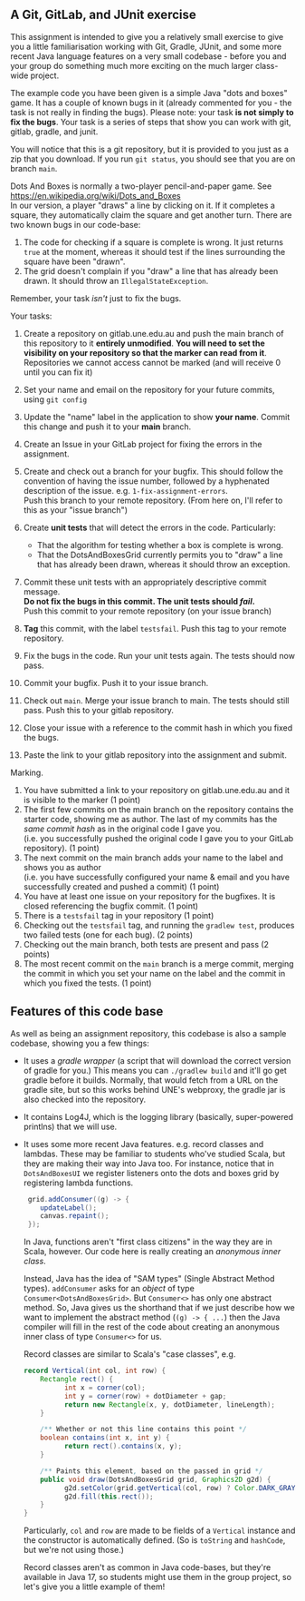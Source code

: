 ## A Git, GitLab, and JUnit exercise

This assignment is intended to give you a relatively small exercise to give you a little familiarisation working with Git, Gradle,
JUnit, and some more recent Java language features on a very small codebase - 
before you and your group do something much more exciting on the much larger class-wide project.

The example code you have been given is a simple Java "dots and boxes" game. It has a couple of known bugs in it
(already commented for you - the task is not really in finding the bugs). Please note: your task **is not simply to fix the bugs**. 
Your task is a series of steps that show you can work with git, gitlab, gradle, and junit.

You will notice that this is a git repository, but it is provided to you just as a zip that you download.
If you run `git status`, you should see that you are on branch `main`.

Dots And Boxes is normally a two-player pencil-and-paper game. See https://en.wikipedia.org/wiki/Dots_and_Boxes  
In our version, a player "draws" a line by clicking on it. If it completes a square, they automatically claim the
square and get another turn. There are two known bugs in our code-base:

1. The code for checking if a square is complete is wrong. It just returns `true` at the moment, whereas it should
   test if the lines surrounding the square have been "drawn".
2. The grid doesn't complain if you "draw" a line that has already been drawn. It should throw an `IllegalStateException`.

Remember, your task *isn't* just to fix the bugs.

Your tasks:

1. Create a repository on gitlab.une.edu.au and push the main branch of this repository to it **entirely unmodified**. 
   **You will need to set the visibility on your repository so that the marker can read from it**. 
   Repositories we cannot access cannot be marked (and will receive 0 until you can fix it)
   
2. Set your name and email on the repository for your future commits, using `git config`

3. Update the "name" label in the application to show **your name**.
   Commit this change and push it to your **main** branch.

3. Create an Issue in your GitLab project for fixing the errors in the assignment.
   
4. Create and check out a branch for your bugfix. 
   This should follow the convention of having the issue number, followed by a hyphenated description of the issue.
   e.g. `1-fix-assignment-errors`.  
   Push this branch to your remote repository. (From here on, I'll refer to this as your "issue branch")

5. Create **unit tests** that will detect the errors in the code. Particularly:
   * That the algorithm for testing whether a box is complete is wrong.
   * That the DotsAndBoxesGrid currently permits you to "draw" a line that has already been drawn, whereas it should throw an exception.
    
6. Commit these unit tests with an appropriately descriptive commit message.  
   **Do not fix the bugs in this commit. The unit tests should *fail*.**    
   Push this commit to your remote repository (on your issue branch)

7. **Tag** this commit, with the label `testsfail`. Push this tag to your remote repository.

8. Fix the bugs in the code. Run your unit tests again. The tests should now pass.

9. Commit your bugfix. Push it to your issue branch.

10. Check out `main`. Merge your issue branch to main. The tests should still pass. Push this to your gitlab repository.

11. Close your issue with a reference to the commit hash in which you fixed the bugs.

12. Paste the link to your gitlab repository into the assignment and submit.

Marking. 

1. You have submitted a link to your repository on gitlab.une.edu.au and it is visible to the marker (1 point)
2. The first few commits on the main branch on the repository contains the starter code, showing me as author. 
   The last of my commits has the *same commit hash* as in the original code I gave you.  
   (i.e. you successfully pushed the original code I gave you to your GitLab repository). (1 point)
3. The next commit on the main branch adds your name to the label and shows you as author  
   (i.e. you have successfully configured your name & email and you have successfully created and pushed a commit) (1 point)
4. You have at least one issue on your repository for the bugfixes. It is closed referencing the bugfix commit. (1 point)
5. There is a `testsfail` tag in your repository (1 point)
6. Checking out the `testsfail` tag, and running the `gradlew test`, produces two failed tests (one for each bug). (2 points)
7. Checking out the main branch, both tests are present and pass (2 points)
8. The most recent commit on the `main` branch is a merge commit, merging the commit in which you set your name on the label
   and the commit in which you fixed the tests. (1 point)


## Features of this code base

As well as being an assignment repository, this codebase is also a sample codebase, showing you a few things:

* It uses a *gradle wrapper* (a script that will download the correct version of gradle for you.) This means you can
  `./gradlew build` and it'll go get gradle before it builds. Normally, that would fetch from a URL on the gradle site,
  but so this works behind UNE's webproxy, the gradle jar is also checked into the repository.
  
* It contains Log4J, which is the logging library (basically, super-powered printlns) that we will use.

* It uses some more recent Java features. e.g. record classes and lambdas.
  These may be familiar to students who've studied Scala, but they are making their way into Java too. 
  For instance, notice that in `DotsAndBoxesUI` we register listeners onto the dots and boxes grid by registering lambda functions.
  
  ```java
   grid.addConsumer((g) -> {
      updateLabel();
      canvas.repaint();
   });
  ```
  
  In Java, functions aren't "first class citizens" in the way they are in Scala, however. Our code here is really 
  creating an *anonymous inner class*.
  
  Instead, Java has the idea of "SAM types" (Single Abstract Method types). `addConsumer` asks for an *object* of type
  `Consumer<DotsAndBoxesGrid>`. But `Consumer<>` has only one abstract method. So, Java gives us the shorthand
  that if we just describe how we want to implement the abstract method (`(g) -> { ...`) then the Java compiler will 
  fill in the rest of the code about creating an anonymous inner class of type `Consumer<>` for us.

  Record classes are similar to Scala's "case classes", e.g. 

  ```java
  record Vertical(int col, int row) {
      Rectangle rect() {
            int x = corner(col);
            int y = corner(row) + dotDiameter + gap;
            return new Rectangle(x, y, dotDiameter, lineLength);
      }

      /** Whether or not this line contains this point */
      boolean contains(int x, int y) {
            return rect().contains(x, y);
      }

      /** Paints this element, based on the passed in grid */
      public void draw(DotsAndBoxesGrid grid, Graphics2D g2d) {
            g2d.setColor(grid.getVertical(col, row) ? Color.DARK_GRAY : Color.LIGHT_GRAY);
            g2d.fill(this.rect());
      }
  }
  ```

  Particularly, `col` and `row` are made to be fields of a `Vertical` instance and the constructor is
  automatically defined. (So is `toString` and `hashCode`, but we're not using those.)

  Record classes aren't as common in Java code-bases, but they're available in Java 17, so students might use 
  them in the group project, so let's give you a little example of them!
